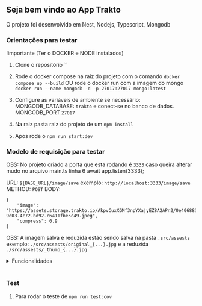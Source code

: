 ## Seja bem vindo ao App Trakto

O projeto foi desenvolvido em Nest, Nodejs, Typescript, Mongodb

### Orientações para testar

!importante (Ter o DOCKER e NODE instalados)

 1. Clone o repositório ``
 2. Rode o docker compose na raiz do projeto com o comando `docker compose up --build`
  OU rode o docker run com a imagem do mongo `docker run --name mongodb -d -p 27017:27017 mongo:latest`
 3. Configure as variáveis de ambiente se necessário:  MONGODB_DATABASE: `trakto` e conect-se no banco de dados. MONGODB_PORT `27017`

 4. Na raiz pasta raiz do projeto de um `npm install`
 5. Apos rode o `npm run start:dev`

### Modelo de requisição para testar

OBS: No projeto criado a porta que esta rodando é `3333` caso queira alterar mudo no arquivo main.ts linha 6  await app.listen(3333);

URL: `${BASE_URL}/image/save` exemplo: `http://localhost:3333/image/save`
METHOD: `POST`
BODY: 
```
{
    "image": "https://assets.storage.trakto.io/AkpvCuxXGMf3npYXajyEZ8A2APn2/0e406885-9d03-4c72-bd92-c6411fbe5c49.jpeg",
    "compress": 0.9
}
``` 
OBS: A imagem salva e reduzida estão sendo salva na pasta `.src/assests` exemplo: `./src/assests/original_{...}.jpg` e a reduzida `./src/assests/_thumb_{...}.jpg`


<details>
<summary> Funcionalidades </summary><br/>
 
 1. Conseguir salvar uma imagem recebida por uma URL publica no formato jpg e gerar um versão reduzida (acrescentando o sufixo _thumb ao nome do arquivo)

 2. A imagem reduzida deve ser compactada e o fator deve ser enviado como parâmentro junto com a url da imagem original.

</details><br />

### Test

1. Para rodar o teste de `npm run test:cov `
